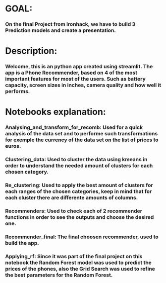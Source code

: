 # GOAL:

### On the final Project from Ironhack, we have to build 3 Prediction models and create a presentation.

# Description:

### Welcome, this is an python app created using streamlit. The app is a Phone Recommender, based on 4 of the most important features for most of the users. Such as battery capacity, screen sizes in inches, camera quality and how well it performs. 

# Notebooks explanation:

### Analysing_and_transform_for_recomb: Used for a quick analysis of the data set and to performe such transformations for exemple the currency of the data set on the list of prices to euros.

### Clustering_data: Used to cluster the data using kmeans in order to understand the needed amount of clusters for each chosen category.

### Re_clustering: Used to apply the best amount of clusters for each ranges of the chosen categories, keep in mind that for each cluster there are differente amounts of columns.

### Recommenders: Used to check each of 2 recommender functions in order to see the outputs and choose the desired one.

### Recommender_final: The final choosen recommender, used to build the app.

### Applying_rf: Since it was part of the final project on this notebook the Random Forest model was used to predict the prices of the phones, also the Grid Search was used to refine the best parameters for the Random Forest.


